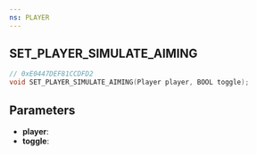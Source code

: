 ```yaml
---
ns: PLAYER
---
```

## SET_PLAYER_SIMULATE_AIMING

```c
// 0xE0447DEF81CCDFD2
void SET_PLAYER_SIMULATE_AIMING(Player player, BOOL toggle);
```

## Parameters
* **player**:
* **toggle**:
